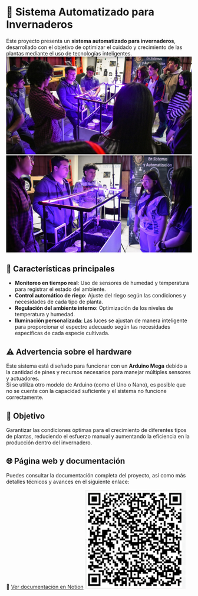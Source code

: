 # 🌱 Sistema Automatizado para Invernaderos

Este proyecto presenta un **sistema automatizado para invernaderos**, desarrollado con el objetivo de optimizar el cuidado y crecimiento de las plantas mediante el uso de tecnologías inteligentes.  
![Vista del sistema](./assets/img/foto.jpg)
![Vista del sistema](./assets/img/foto1.jpg)

## 🚀 Características principales
- **Monitoreo en tiempo real**: Uso de sensores de humedad y temperatura para registrar el estado del ambiente.  
- **Control automático de riego**: Ajuste del riego según las condiciones y necesidades de cada tipo de planta.  
- **Regulación del ambiente interno**: Optimización de los niveles de temperatura y humedad.  
- **Iluminación personalizada**: Las luces se ajustan de manera inteligente para proporcionar el espectro adecuado según las necesidades específicas de cada especie cultivada.  

## ⚠️ Advertencia sobre el hardware
Este sistema está diseñado para funcionar con un **Arduino Mega** debido a la cantidad de pines y recursos necesarios para manejar múltiples sensores y actuadores.  
Si se utiliza otro modelo de Arduino (como el Uno o Nano), es posible que no se cuente con la capacidad suficiente y el sistema no funcione correctamente.  

## 🎯 Objetivo
Garantizar las condiciones óptimas para el crecimiento de diferentes tipos de plantas, reduciendo el esfuerzo manual y aumentando la eficiencia en la producción dentro del invernadero.  

## 🌐 Página web y documentación

Puedes consultar la documentación completa del proyecto, así como más detalles técnicos y avances en el siguiente enlace:

🔗 [Ver documentación en Notion](https://innovative-cave-016.notion.site/Proyecto-Green-Life-60ea8b23e7c040eaa971645b0d738cc6)
![Vista del sistema](./assets/img/qr.png)